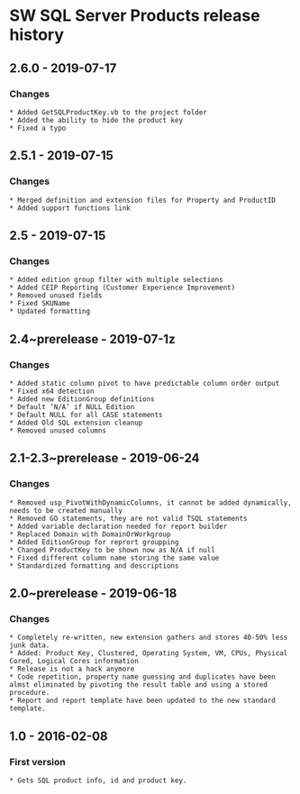# SW SQL Server Products release history

## 2.6.0 - 2019-07-17

### Changes

    * Added GetSQLProductKey.vb to the project folder
    * Added the ability to hide the product key
    * Fixed a typo

## 2.5.1 - 2019-07-15

### Changes

    * Merged definition and extension files for Property and ProductID
    * Added support functions link

## 2.5 - 2019-07-15

### Changes

    * Added edition group filter with multiple selections
    * Added CEIP Reporting (Customer Experience Improvement)
    * Removed unused fields
    * Fixed SKUName
    * Updated formatting

## 2.4~prerelease - 2019-07-1z

### Changes

    * Added static column pivot to have predictable column order output
    * Fixed x64 detection
    * Added new EditionGroup definitions
    * Default ’N/A’ if NULL Edition
    * Default NULL for all CASE statements
    * Added Old SQL extension cleanup
    * Removed unused columns

## 2.1-2.3~prerelease - 2019-06-24

### Changes

    * Removed usp_PivotWithDynamicColumns, it cannot be added dynamically, needs to be created manually
    * Removed GO statements, they are not valid TSQL statements
    * Added variable declaration needed for report builder
    * Replaced Domain with DomainOrWorkgroup
    * Added EditionGroup for reprort groupping
    * Changed ProductKey to be shown now as N/A if null
    * Fixed different column name storing the same value
    * Standardized formatting and descriptions

## 2.0~prerelease - 2019-06-18

### Changes

    * Completely re-written, new extension gathers and stores 40-50% less junk data.
    * Added: Product Key, Clustered, Operating System, VM, CPUs, Physical Cored, Logical Cores information
    * Release is not a hack anymore
    * Code repetition, property name guessing and duplicates have been almst eliminated by pivoting the result table and using a stored procedure.
    * Report and report template have been updated to the new standard template.

## 1.0 - 2016-02-08

### First version

    * Gets SQL product info, id and product key.
